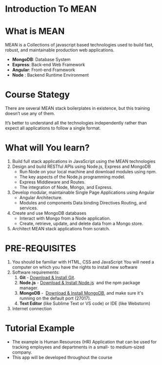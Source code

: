 # Introduction To MEAN
# What is MEAN
MEAN is a Collections of javascript based technologies used to build fast, robust, and maintainable production web applications.
- __MongoDB__: Database System
- __Express__: Back-end Web Framework
- __Angular__: Front-end Framework
- __Node__   : Backend Runtime Environment

# Course Stategy
There are several MEAN stack boilerplates in existence, but this training doesn’t use any of them. 

It’s better to understand all the technologies independently rather than expect all applications to follow a single format.

# What will You learn?
1. Build full stack applications in JavaScript using the MEAN technologies
1. Design and build RESTful APIs using Node.js, Express and MongoDB
    - Run Node on your local machine and download modules using npm. 
    - The key aspects of the Node.js programming model.
    - Express Middleware and Routes.
    - The integration of Node, Mongo, and Express.
1. Develop modular, maintainable Single Page Applications using Angular
    - Angular Architecture. 
    - Modules and components Data binding Directives Routing, and services.
1. Create and use MongoDB databases
    - Interact with Mongo from a Node application. 
    - Create, retrieve, update, and delete data from a Mongo store.
1. Architect MEAN stack applications from scratch.

# PRE-REQUISITES
1. You should be familiar with HTML, CSS and JavaScript
	You will need a computer on which you have the rights to install new software
1. Software requirements:
    1. __Git__ - [Download & Install Git](https://git-scm.com/downloads).
	1. __Node.js__ - [Download & Install Node.js](https://nodejs.org/en/download/)  and the npm package manager. 
	1. __MongoDB__ -  [Download & Install MongoDB](www.mongodb.org/downloads), and make sure it's running on the default port (27017).
	1. __Text Editor__ (like Sublime Text or VS code) or IDE (like Webstorm)
1. Internet connection

# Tutorial Example
- The example is Human Resources (HR) Application that can be used for tracking employees and departments in a small- to medium-sized company. 
- This app will be developed throughout the course
